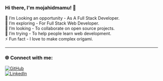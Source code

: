 ### Hi there, I'm mojahidmamu! 👋

🔭 I’m Looking an opportunity - As A Full Stack Developer.  
🌱 I’m exploring - For Full Stack Web Developer.  
👯 I’m looking - To collaborate on open source projects.  
🤔 I’m trying - To help people learn web development.  
⚡ Fun fact - I love to make complex origami.  

---

### 🌐 Connect with me:
[![GitHub](https://img.shields.io/badge/GitHub-000?style=for-the-badge&logo=github)]( https://github.com/mojahidmamu)  
[![LinkedIn](https://img.shields.io/badge/LinkedIn-0077B5?style=for-the-badge&logo=linkedin)](https://www.linkedin.com/feed/)  
 
 
